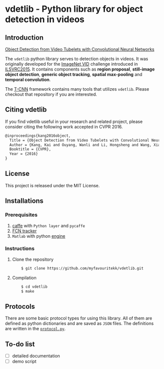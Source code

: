# vdetlib - Python library for object detection in videos

## Introduction

[Object Detection from Video Tubelets with Convolutional Neural Networks](http://arxiv.org/pdf/1604.04053v1.pdf)

The `vdetlib` python library serves to detection objects in videos. It was originally developed for the [ImageNet VID](http://image-net.org/challenges/LSVRC/2015/index#vid) challenge introduced in [ILSVRC2015](http://image-net.org/challenges/LSVRC/2015/). It contains components such as **region proposal**, **still-image object detection**, **generic object tracking**, **spatial max-pooling** and **temporal convolution**.


The [T-CNN](https://github.com/myfavouritekk/T-CNN) framework contains many tools that utilizes `vdetlib`. Please checkout that repository if you are interested.

## Citing vdetlib
If you find vdetlib useful in your research and related project, please consider citing the following work accepted in CVPR 2016.

```latex
@inproceedings{kang2016object,
  Title = {Object Detection from Video Tubelets with Convolutional Neural Networks},
  Author = {Kang, Kai and Ouyang, Wanli and Li, Hongsheng and Wang, Xiaogang},
  Booktitle = {CVPR},
  Year = {2016}
}
```

## License
This project is released under the MIT License.

## Installations
### Prerequisites
1. [caffe](https://github.com/BVLC/caffe) with `Python layer` and `pycaffe`
2. [FCN tracker](https://github.com/scott89/FCNT)
3. `Matlab` with python [engine](http://www.mathworks.com/help/matlab/matlab-engine-for-python.html?refresh=true)

### Instructions
1. Clone the repository

    ```bash
        $ git clone https://github.com/myfavouritekk/vdetlib.git
    ```

2. Compilation

    ```bash
        $ cd vdetlib
        $ make
    ```
    
## Protocols
There are some basic protocol types for using this library. All of them are defined as python dictionaries and are saved as `JSON` files. The definitions are written in the [`protocol.py`](utils/protocol.py).


## To-do list
- [ ] detailed documentation
- [ ] demo script
